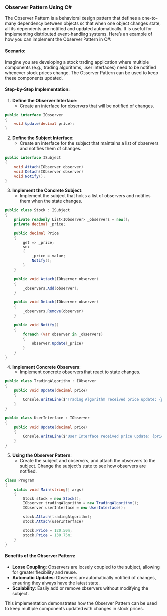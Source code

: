 ### **Observer Pattern Using C#**

The Observer Pattern is a behavioral design pattern that defines a one-to-many dependency between objects so that when one object changes state, all its dependents are notified and updated automatically. It is useful for implementing distributed event-handling systems. Here’s an example of how you can implement the Observer Pattern in C#:

#### **Scenario**:
Imagine you are developing a stock trading application where multiple components (e.g., trading algorithms, user interfaces) need to be notified whenever stock prices change. The Observer Pattern can be used to keep these components updated.

#### **Step-by-Step Implementation**:

1. **Define the Observer Interface**:
   - Create an interface for observers that will be notified of changes.

```csharp
public interface IObserver
{
    void Update(decimal price);
}
```

2. **Define the Subject Interface**:
   - Create an interface for the subject that maintains a list of observers and notifies them of changes.

```csharp
public interface ISubject
{
    void Attach(IObserver observer);
    void Detach(IObserver observer);
    void Notify();
}
```

3. **Implement the Concrete Subject**:
   - Implement the subject that holds a list of observers and notifies them when the state changes.

```csharp
public class Stock : ISubject
{
    private readonly List<IObserver> _observers = new();
    private decimal _price;

    public decimal Price
    {
        get => _price;
        set
        {
            _price = value;
            Notify();
        }
    }

    public void Attach(IObserver observer)
    {
        _observers.Add(observer);
    }

    public void Detach(IObserver observer)
    {
        _observers.Remove(observer);
    }

    public void Notify()
    {
        foreach (var observer in _observers)
        {
            observer.Update(_price);
        }
    }
}
```

4. **Implement Concrete Observers**:
   - Implement concrete observers that react to state changes.

```csharp
public class TradingAlgorithm : IObserver
{
    public void Update(decimal price)
    {
        Console.WriteLine($"Trading Algorithm received price update: {price}");
    }
}

public class UserInterface : IObserver
{
    public void Update(decimal price)
    {
        Console.WriteLine($"User Interface received price update: {price}");
    }
}
```

5. **Using the Observer Pattern**:
   - Create the subject and observers, and attach the observers to the subject. Change the subject's state to see how observers are notified.

```csharp
class Program
{
    static void Main(string[] args)
    {
        Stock stock = new Stock();
        IObserver tradingAlgorithm = new TradingAlgorithm();
        IObserver userInterface = new UserInterface();

        stock.Attach(tradingAlgorithm);
        stock.Attach(userInterface);

        stock.Price = 120.50m;
        stock.Price = 130.75m;
    }
}
```

#### **Benefits of the Observer Pattern**:
- **Loose Coupling**: Observers are loosely coupled to the subject, allowing for greater flexibility and reuse.
- **Automatic Updates**: Observers are automatically notified of changes, ensuring they always have the latest state.
- **Scalability**: Easily add or remove observers without modifying the subject.

This implementation demonstrates how the Observer Pattern can be used to keep multiple components updated with changes in stock prices.